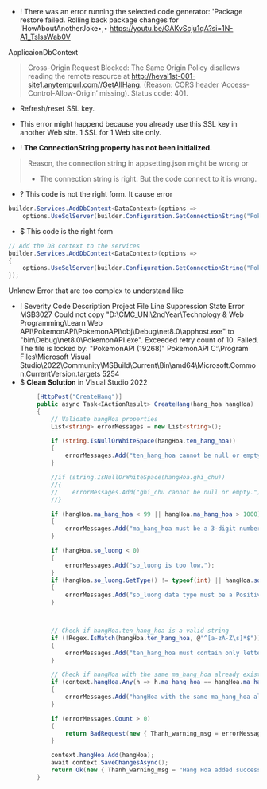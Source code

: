 + ! There was an error running the selected code generator: 'Package restore failed. Rolling back package changes for 'HowAboutAnotherJoke•,•
	https://youtu.be/GAKvScju1qA?si=1N-A1_TslssWab0V

ApplicaionDbContext

> Cross-Origin Request Blocked: The Same Origin Policy disallows reading the remote resource at http://heval1st-001-site1.anytempurl.com//GetAllHang. (Reason: CORS header ‘Access-Control-Allow-Origin’ missing). Status code: 401.
+ Refresh/reset SSL key. 
+ This error might happend because you already use this SSL key in another Web site. 1 SSL for 1 Web site only. 

+ ! **The ConnectionString property has not been initialized.** 
> Reason, the connection string in appsetting.json might be wrong or
> + The connection string is right. But the code connect to it is wrong. 
+ ? This code is not the right form. It cause error
```cs
builder.Services.AddDbContext<DataContext>(options =>
    options.UseSqlServer(builder.Configuration.GetConnectionString("PokemonConnectionString")));
```
+ $ This code is the right form 
```cs
// Add the DB context to the services
builder.Services.AddDbContext<DataContext>(options =>
{
    options.UseSqlServer(builder.Configuration.GetConnectionString("PokemonConnectionString"));
});
```

Unknow Error that are too complex to understand like
+ ! Severity Code Description Project File Line Suppression State Error MSB3027 Could not copy "D:\CMC_UNI\2ndYear\Technology & Web Programming\Learn Web API\PokemonAPI\PokemonAPI\obj\Debug\net8.0\apphost.exe" to "bin\Debug\net8.0\PokemonAPI.exe". Exceeded retry count of 10. Failed. The file is locked by: "PokemonAPI (19268)" PokemonAPI C:\Program Files\Microsoft Visual Studio\2022\Community\MSBuild\Current\Bin\amd64\Microsoft.Common.CurrentVersion.targets 5254
+ $ **Clean Solution** in Visual Studio 2022


```cs
        [HttpPost("CreateHang")]
        public async Task<IActionResult> CreateHang(hang_hoa hangHoa)
        {
            // Validate hangHoa properties
            List<string> errorMessages = new List<string>();

            if (string.IsNullOrWhiteSpace(hangHoa.ten_hang_hoa))
            {
                errorMessages.Add("ten_hang_hoa cannot be null or empty.");
            }

            //if (string.IsNullOrWhiteSpace(hangHoa.ghi_chu))
            //{
            //    errorMessages.Add("ghi_chu cannot be null or empty.");
            //}

            if (hangHoa.ma_hang_hoa < 99 || hangHoa.ma_hang_hoa > 1000)
            {
                errorMessages.Add("ma_hang_hoa must be a 3-digit number.");
            }

            if (hangHoa.so_luong < 0)
            {
                errorMessages.Add("so_luong is too low.");
            }
            if (hangHoa.so_luong.GetType() != typeof(int) || hangHoa.so_luong == null)
            {
                errorMessages.Add("so_luong data type must be a Positive INT");
            }



            // Check if hangHoa.ten_hang_hoa is a valid string
            if (!Regex.IsMatch(hangHoa.ten_hang_hoa, @"^[a-zA-Z\s]*$"))
            {
                errorMessages.Add("ten_hang_hoa must contain only letters and spaces.");
            }

            // Check if hangHoa with the same ma_hang_hoa already exists
            if (context.hangHoa.Any(h => h.ma_hang_hoa == hangHoa.ma_hang_hoa))
            {
                errorMessages.Add("hangHoa with the same ma_hang_hoa already exists.");
            }

            if (errorMessages.Count > 0)
            {
                return BadRequest(new { Thanh_warning_msg = errorMessages });
            }

            context.hangHoa.Add(hangHoa);
            await context.SaveChangesAsync();
            return Ok(new { Thanh_warning_msg = "Hang Hoa added successfully", hangHoa });
        }
```